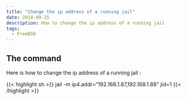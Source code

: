 ```yaml
---
title: "Change the ip address of a running jail"
date: 2018-09-25
description: How to change the ip address of a running jail
tags:
  - FreeBSD
---
```


## The command

Here is how to change the ip address of a running jail :

{{< highlight sh >}}
jail -m ip4.addr=“192.168.1.87,192.168.1.88” jid=1
{{< /highlight >}}
